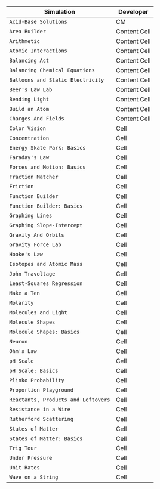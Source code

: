 | Simulation  | Developer |
| ------------- | ------------- |
| `Acid-Base Solutions` | CM |
| `Area Builder` | Content Cell  |
| `Arithmetic`  | Content Cell  |
| `Atomic Interactions`  | Content Cell  |
| `Balancing Act`  | Content Cell  |
| `Balancing Chemical Equations`  | Content Cell  |
| `Balloons and Static Electricity`  | Content Cell  |
| `Beer's Law Lab`  | Content Cell  |
| `Bending Light`  | Content Cell  |
| `Build an Atom`  | Content Cell  |
| `Charges And Fields` | Content Cell  |
| `Color Vision` |  Cell  |
| `Concentration` |  Cell  |
| `Energy Skate Park: Basics` |  Cell  |
| `Faraday's Law` |  Cell  |
| `Forces and Motion: Basics` |  Cell  |
| `Fraction Matcher` |  Cell  |
| `Friction` |  Cell  |
| `Function Builder` |  Cell  |
| `Function Builder: Basics` |  Cell  |
| `Graphing Lines` |  Cell  |
| `Graphing Slope-Intercept` |  Cell  |
| `Gravity And Orbits` |  Cell  |
| `Gravity Force Lab` |  Cell  |
| `Hooke's Law` |  Cell  |
| `Isotopes and Atomic Mass` |  Cell  |
| `John Travoltage` |  Cell  |
| `Least-Squares Regression` |  Cell  |
| `Make a Ten` |  Cell  |
| `Molarity` |  Cell  |
| `Molecules and Light` |  Cell  |
| `Molecule Shapes` |  Cell  |
| `Molecule Shapes: Basics` |  Cell  |
| `Neuron` |  Cell  |
| `Ohm's Law`|  Cell  |
| `pH Scale` |  Cell  |
| `pH Scale: Basics` |  Cell  |
| `Plinko Probability` |  Cell  |
| `Proportion Playground` |  Cell  |
| `Reactants, Products and Leftovers` |  Cell  |
| `Resistance in a Wire` |  Cell  |
| `Rutherford Scattering` |  Cell  |
| `States of Matter` |  Cell  |
| `States of Matter: Basics` |  Cell  |
| `Trig Tour` |  Cell  |
| `Under Pressure` |  Cell  |
| `Unit Rates` |  Cell  |
| `Wave on a String` |  Cell  |
